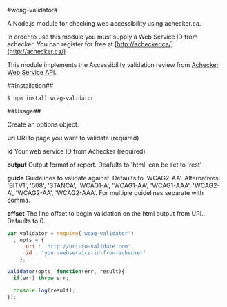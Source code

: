 #wcag-validator#

A Node.js module for checking web accessibility using achecker.ca.

In order to use this module you must supply a Web Service ID from achecker.
You can register for free at [http://achecker.ca/](http://achecker.ca/)

This module implements the Accessibility validation review from [Achecker Web Service API](http://achecker.ca/documentation/web_service_api.php).

##Installation##

```
$ npm install wcag-validator
```

##Usage##

Create an options object.

**uri** URI to page you want to validate (required)

**id** Your web service ID from Achecker (required)

**output** Output format of report. Deafults to 'html' can be set to 'rest'

**guide** Guidelines to validate against. Defaults to 'WCAG2-AA'. Alternatives: 'BITV1', '508', 'STANCA', 'WCAG1-A', 'WCAG1-AA', 'WCAG1-AAA', 'WCAG2-A', 'WCAG2-AA', 'WCAG2-AAA'. For multiple guidelines separate with comma.

**offset** The line offset to begin validation on the html output from URI.. Defaults to 0.

```javascript
var validator = require('wcag-validator')
  , opts = {
      uri : 'http://uri-to-validate.com',
      id : 'your-webservice-id-from-achecker'
    };

validator(opts, function(err, result){
  if(err) throw err;

  console.log(result);
});
```